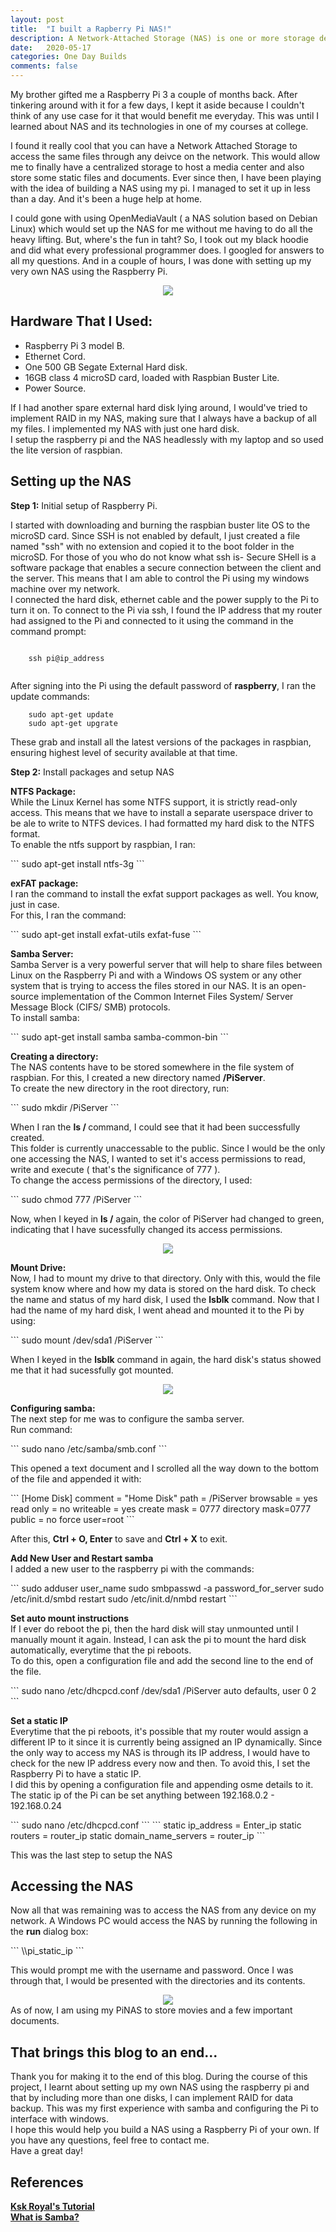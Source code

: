 ```yaml
---
layout: post
title:  "I built a Rapberry Pi NAS!"
description: A Network-Attached Storage (NAS) is one or more storage devices that are attached to the current network and can be accessed by anyone that is currently connected to the network. I build one using my raspberry pi.
date:   2020-05-17
categories: One Day Builds
comments: false
---
```

<p> My brother gifted me a Raspberry Pi 3 a couple of months back. After tinkering around with it for a few days, I kept it aside because I couldn't think of any use case for it that would benefit me everyday. This was until I learned about NAS and its technologies in one of my courses at college.</p> 
<p> I found it really cool that you can have a Network Attached Storage to access the same files through any deivce on the network. This would allow me to finally have a centralized storage to host a media center and also store some static files and documents. Ever since then, I have been playing with the idea of building a NAS using my pi. I managed to set it up in less than a day. And it's been a huge help at home. </p>
<p> I could gone with using OpenMediaVault ( a NAS solution based on Debian Linux) which would set up the NAS for me without me having to do all the heavy lifting. But, where's the fun in taht? So, I took out my black hoodie and did what every professional programmer does. I googled for answers to all my questions. And in a couple of hours, I was done with setting up my very own NAS using the Raspberry Pi.</p>

<div style="text-align:center">
    <img src="\images\blog_3_setup.jpg">
</div>

<!-- Section one -->
<h2><b> Hardware That I Used: </b></h2>
<ul>
    <li> Raspberry Pi 3 model B.</li>
    <li> Ethernet Cord. </li>
    <li> One 500 GB Segate External Hard disk.</li>
    <li> 16GB class 4 microSD card, loaded with Raspbian Buster Lite. </li>
    <li> Power Source. </li>
</ul>
<p> If I had another spare external hard disk lying around, I would've tried to implement RAID in my NAS, making sure that I always have a backup of all my files. I implemented my NAS with just one hard disk. 
<br/> I setup the raspberry pi and the NAS headlessly with my laptop and so used the lite version of raspbian. </p>

<!--Section Two -->
<h2><b> Setting up the NAS </b></h2>
<p><b>Step 1:</b> Initial setup of Raspberry Pi.</p>
<p> 
    I started with downloading and burning the raspbian buster lite OS to the microSD card. Since SSH is not enabled by default, I just created a file named "ssh" with no extension and copied it to the boot folder in the microSD. For those of you who do not know what ssh is- Secure SHell is a software package that enables a secure connection between the client and the server. This means that I am able to control the Pi using my windows machine over my network. <br/> I connected the hard disk, ethernet cable and the power supply to the Pi to turn it on. To connect to the Pi via ssh, I found the IP address that my router had assigned to the Pi and connected to it using the command in the command prompt:
</p>
    
```

    ssh pi@ip_address
    
```
<p>
    After signing into the Pi using the default password of <b>raspberry</b>, I ran the update commands:
</p>


```
    sudo apt-get update
    sudo apt-get upgrate
```
<p>
These grab and install all the latest versions of the packages in raspbian, ensuring highest level of security available at that time.
</p>

<p><b>Step 2:</b> Install packages and setup NAS</p>
<p>
    <b>NTFS Package:</b><br/>
    While the Linux Kernel has some NTFS support, it is strictly read-only access. This means that we have to install a separate userspace driver to be ale to write to NTFS devices. I had formatted my hard disk to the NTFS format.<br/>
    To enable the ntfs support by raspbian, I ran:
</p>
```
    sudo apt-get install ntfs-3g
```

<p>
    <b>exFAT package:</b><br/>
    I ran the command to install the exfat support packages as well. You know, just in case. <br/> For this, I ran the command:
</p>
```
    sudo apt-get install exfat-utils exfat-fuse
```

<p>
    <b> Samba Server:</b><br/>
    Samba Server is a very powerful server that will help to share files between Linux on the Raspberry Pi and with a Windows OS system or any other system that is trying to access the files stored in our NAS. It is an open-source implementation of the Common Internet Files System/ Server Message Block (CIFS/ SMB) protocols. <br/>
    To install samba: 
</p>
```
    sudo apt-get install samba samba-common-bin
```
<p>
    <b> Creating a directory:</b><br/>
    The NAS contents have to be stored somewhere in the file system of raspbian. For this, I created a new directory named <b>/PiServer</b>.<br/>
    To create the new directory in the root directory, run:
</p>
```
    sudo mkdir /PiServer
```
<p>
    When I ran the <b> ls / </b>command, I could see that it had been successfully created.<br/> This folder is currently unaccessable to the public. Since I would be the only one accessing the NAS, I wanted to set it's access permissions to read, write and execute ( that's the significance of 777 ).<br/> To change the access permissions of the directory, I used:
</p>
```
    sudo chmod 777 /PiServer
```
<p> Now, when I keyed in <b>ls /</b> again, the color of PiServer had changed to green, indicating that I have sucessfully changed its access permissions. </p>
<div style="text-align:center">
    <img src="\images\blog_3_folder_mount.png">
</div>
<p> <b> Mount Drive:</b><br/>
    Now, I had to mount my drive to that directory. Only with this, would the file system know where and how my data is stored on the hard disk. To check the name and status of my hard disk, I used the <b>lsblk</b> command. Now that I had the name of my hard disk, I went ahead and mounted it to the Pi by using:
</p>
```
    sudo mount /dev/sda1 /PiServer
```
<p> When I keyed in the <b>lsblk</b> command in again, the hard disk's status showed me that it had sucessfully got mounted.</p>
<div style="text-align:center">
    <img src="\images\blog_3_sda_mount.png">
</div>

<p> <b> Configuring samba:</b><br/>
    The next step for me was to configure the samba server.<br/>Run command:
</p>
```
    sudo nano /etc/samba/smb.conf
```
<p>
    This opened a text document and I scrolled all the way down to the bottom of the file and appended it with:
</p>
```
    [Home Disk]
    comment = "Home Disk"
    path = /PiServer
    browsable = yes
    read only = no
    writeable = yes
    create mask = 0777
    directory mask=0777
    public = no
    force user=root
```
<p> After this, <b> Ctrl + O, Enter</b> to save and <b>Ctrl + X</b> to exit. </p>

<p> <b>Add New User and Restart samba</b><br/>
    I added a new user to the raspberry pi with the commands:
</p>
```
    sudo adduser user_name
    sudo smbpasswd -a password_for_server
    sudo /etc/init.d/smbd restart
    sudo /etc/init.d/nmbd restart
```
<p> 
    <b>Set auto mount instructions</b><br/>
    If I ever do reboot the pi, then the hard disk will stay unmounted until I manually mount it again. Instead, I can ask the pi to mount the hard disk automatically, everytime that the pi reboots.
    <br/> To do this, open a configuration file and add the second line to the end of the file. 
</p>
```
    sudo nano /etc/dhcpcd.conf
    /dev/sda1 /PiServer auto defaults, user 0 2
```
<p>
    <b>Set a static IP</b><br/>
    Everytime that the pi reboots, it's possible that my router would assign a different IP to it since it is currently being assigned an IP dynamically. Since the only way to access my NAS is through its IP address, I would have to check for the new IP address every now and then. To avoid this, I set the Raspberry Pi to have a static IP. <br/> I did this by opening a configuration file and appending osme details to it. The static ip of the Pi can be set anything between 192.168.0.2 - 192.168.0.24
</p>
```
    sudo nano /etc/dhcpcd.conf
```
```
    static ip_address = Enter_ip
    static routers = router_ip
    static domain_name_servers = router_ip 
```
<p> This was the last step to setup the NAS</p>

<!--Section Three -->
<h2><b> Accessing the NAS </b></h2>
<p> Now all that was remaining was to access the NAS from any device on my network. A Windows PC would access the NAS by running the following in the <b>run</b> dialog box:
</p>
```
    \\pi_static_ip
```
<p> This would prompt me with the username and password. Once I was through that, I would be presented with the directories and its contents.
<div style="text-align:center">
    <img src="\images\blog_3_NAS_directory.png">
</div>
As of now, I am using my PiNAS to store movies and a few important documents.
</p>


<h2><b> That brings this blog to an end... </b></h2>
<p> Thank you for making it to the end of this blog. During the course of this project, I learnt about setting up my own NAS using the raspberry pi and that by including more than one disks, I can implement RAID for data backup. This was my first experience with samba and configuring the Pi to interface with windows.<br/> I hope this would help you build a NAS using a Raspberry Pi of your own.
If you have any questions, feel free to contact me.<br/>
Have a great day!</p>


<h2><b> References </b></h2>
<p>
    <b><a href="https://www.youtube.com/watch?v=s0Sc2n3gUqA&t=906s"     target="_blank">Ksk Royal's Tutorial </a></b> <br/>
    <b> <a href="https://www.samba.org/samba/what_is_samba.html" target="_blank">What is Samba? </a></b> <br/>   
</p>